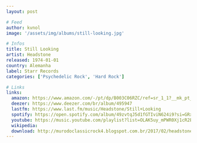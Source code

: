 ```yaml
---
layout: post

# Feed
author: kvnol
image: '/assets/img/albums/still-looking.jpg'

# Infos
title: Still Looking
artist: Headstone
released: 1974-01-01
country: Alemanha
label: Starr Records
categories: ['Psychedelic Rock', 'Hard Rock']

# Links
links:
  amazon: https://www.amazon.com/-/pt/dp/B003C06RZC/ref=sr_1_1?__mk_pt_BR=%C3%85M%C3%85%C5%BD%C3%95%C3%91&dchild=1&keywords=still+looking+headstone&qid=1615778883&sr=8-1
  deezer: https://www.deezer.com/br/album/495947
  lastfm: https://www.last.fm/music/Headstone/Still+Looking
  spotify: https://open.spotify.com/album/49zvtqJ5d1fGTIviN624i9?si=GRxGa7OuSvi4wluQH8ECLw
  youtube: https://music.youtube.com/playlist?list=OLAK5uy_mPWR0Xj1cR2Ept3DAUDE6iSG3kjVQVTk4
  wikipedia:
  download: http://murodoclassicrock4.blogspot.com.br/2017/02/headstone-still-looking-1974.html
---
```

